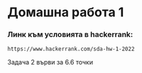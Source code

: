 # Домашна работа 1

### Линк към условията в hackerrank:
`https://www.hackerrank.com/sda-hw-1-2022`

Задача 2 върви за 6.6 точки